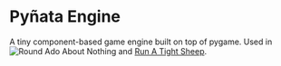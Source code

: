 # Pyñata Engine
A tiny component-based game engine built on top of pygame.
Used in ![Round Ado About Nothing](https://hairibar.itch.io/round-ado-about-nothing) and [Run A Tight Sheep](https://hairibar.itch.io/run-a-tight-sheep).
